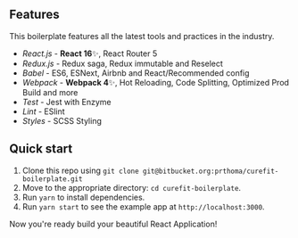 ## Features

This boilerplate features all the latest tools and practices in the industry.

- _React.js_ - **React 16**✨, React Router 5
- _Redux.js_ - Redux saga, Redux immutable and Reselect
- _Babel_ - ES6, ESNext, Airbnb and React/Recommended config
- _Webpack_ - **Webpack 4**✨, Hot Reloading, Code Splitting, Optimized Prod Build and more
- _Test_ - Jest with Enzyme
- _Lint_ - ESlint
- _Styles_ - SCSS Styling


## Quick start

1. Clone this repo using `git clone git@bitbucket.org:prthoma/curefit-boilerplate.git`
2. Move to the appropriate directory: `cd curefit-boilerplate`.
3. Run `yarn` to install dependencies.
4. Run `yarn start` to see the example app at `http://localhost:3000`.

Now you're ready build your beautiful React Application!
